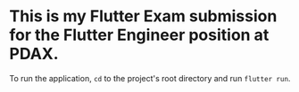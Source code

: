 # This is my Flutter Exam submission for the Flutter Engineer position at PDAX.
To run the application, <code>cd</code> to the project's root directory and run <code>flutter run</code>.
